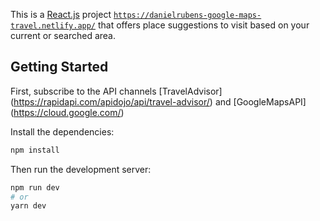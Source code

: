 This is a [React.js](https://reactjs.org/docs/getting-started.html) project [`https://danielrubens-google-maps-travel.netlify.app/`](https://danielrubens-google-maps-travel.netlify.app/) that offers place suggestions to visit based on your current or searched area.

## Getting Started

First, subscribe to the API channels [TravelAdvisor] (https://rapidapi.com/apidojo/api/travel-advisor/) and [GoogleMapsAPI] (https://cloud.google.com/)

Install the dependencies:
```bash
npm install
```

Then run the development server:

```bash
npm run dev
# or
yarn dev
```